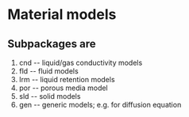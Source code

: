 # Material models

## Subpackages are
1. cnd -- liquid/gas conductivity models
2. fld -- fluid models
3. lrm -- liquid retention models
4. por -- porous media model
5. sld -- solid models
6. gen -- generic models; e.g. for diffusion equation
